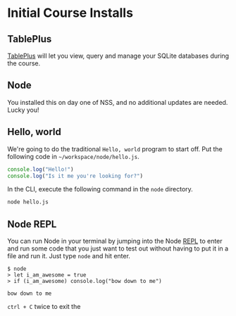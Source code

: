 # Initial Course Installs

## TablePlus

[TablePlus](https://tableplus.io/) will let you view, query and manage your SQLite databases during the course.

## Node
You installed this on day one of NSS, and no additional updates are needed. Lucky you!


## Hello, world

We're going to do the traditional `Hello, world` program to start off. Put the following code in `~/workspace/node/hello.js`.

```js
console.log("Hello!")
console.log("Is it me you're looking for?")
```

In the CLI, execute the following command in the `node` directory.

```bash
node hello.js
```

## Node REPL

You can run Node in your terminal by jumping into the Node [REPL](https://www.tutorialspoint.com/nodejs/nodejs_repl_terminal.htm) to enter and run some code that you just want to test out without having to put it in a file and run it. Just type `node` and hit enter.

```
$ node
> let i_am_awesome = true
> if (i_am_awesome) console.log("bow down to me")

bow down to me
```

`ctrl + C` twice to exit the
